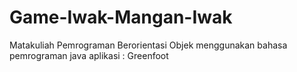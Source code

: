 # Game-Iwak-Mangan-Iwak

Matakuliah Pemrograman Berorientasi Objek
menggunakan bahasa pemrograman java 
aplikasi : Greenfoot
